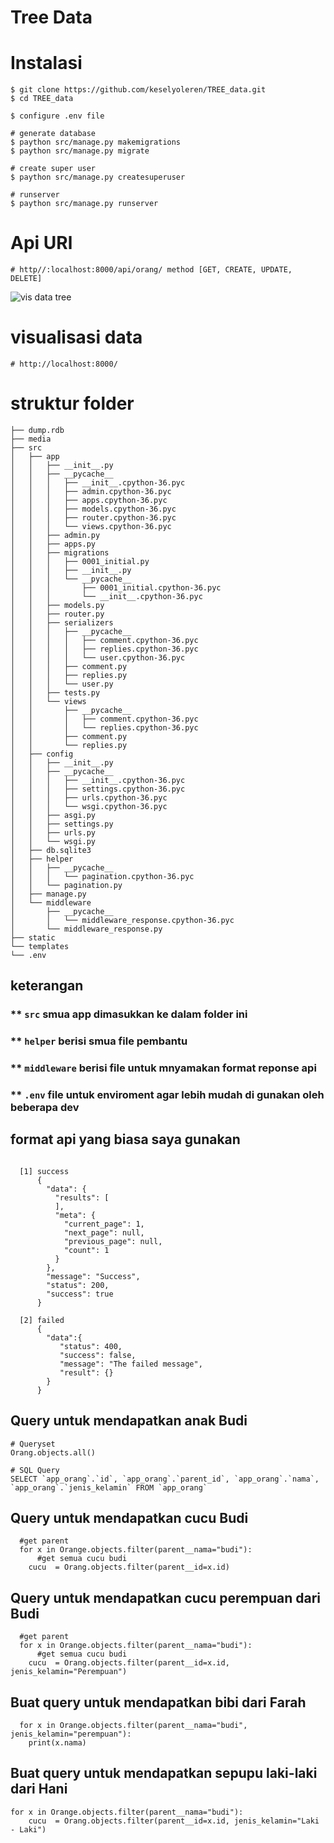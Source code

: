 # Tree Data

# Instalasi
```
$ git clone https://github.com/keselyoleren/TREE_data.git
$ cd TREE_data

$ configure .env file

# generate database
$ paython src/manage.py makemigrations
$ paython src/manage.py migrate

# create super user
$ paython src/manage.py createsuperuser

# runserver
$ paython src/manage.py runserver

```


# Api URl
```
# http//:localhost:8000/api/orang/ method [GET, CREATE, UPDATE, DELETE]
```
![vis data tree]('vis_tree.png')

# visualisasi data
```
# http://localhost:8000/
```



# struktur folder
```
├── dump.rdb
├── media
├── src
│   ├── app
│   │   ├── __init__.py
│   │   ├── __pycache__
│   │   │   ├── __init__.cpython-36.pyc
│   │   │   ├── admin.cpython-36.pyc
│   │   │   ├── apps.cpython-36.pyc
│   │   │   ├── models.cpython-36.pyc
│   │   │   ├── router.cpython-36.pyc
│   │   │   └── views.cpython-36.pyc
│   │   ├── admin.py
│   │   ├── apps.py
│   │   ├── migrations
│   │   │   ├── 0001_initial.py
│   │   │   ├── __init__.py
│   │   │   └── __pycache__
│   │   │       ├── 0001_initial.cpython-36.pyc
│   │   │       └── __init__.cpython-36.pyc
│   │   ├── models.py
│   │   ├── router.py
│   │   ├── serializers
│   │   │   ├── __pycache__
│   │   │   │   ├── comment.cpython-36.pyc
│   │   │   │   ├── replies.cpython-36.pyc
│   │   │   │   └── user.cpython-36.pyc
│   │   │   ├── comment.py
│   │   │   ├── replies.py
│   │   │   └── user.py
│   │   ├── tests.py
│   │   └── views
│   │       ├── __pycache__
│   │       │   ├── comment.cpython-36.pyc
│   │       │   └── replies.cpython-36.pyc
│   │       ├── comment.py
│   │       └── replies.py
│   ├── config
│   │   ├── __init__.py
│   │   ├── __pycache__
│   │   │   ├── __init__.cpython-36.pyc
│   │   │   ├── settings.cpython-36.pyc
│   │   │   ├── urls.cpython-36.pyc
│   │   │   └── wsgi.cpython-36.pyc
│   │   ├── asgi.py
│   │   ├── settings.py
│   │   ├── urls.py
│   │   └── wsgi.py
│   ├── db.sqlite3
│   ├── helper
│   │   ├── __pycache__
│   │   │   └── pagination.cpython-36.pyc
│   │   └── pagination.py
│   ├── manage.py
│   └── middleware
│       ├── __pycache__
│       │   └── middleware_response.cpython-36.pyc
│       └── middleware_response.py
├── static
└── templates
└── .env

```

## keterangan
### ** ```src``` smua app dimasukkan ke dalam folder ini
### ** ```helper``` berisi smua file pembantu
### ** ```middleware``` berisi file untuk mnyamakan format reponse api
### ** ```.env``` file untuk enviroment agar lebih mudah di gunakan oleh beberapa dev

## format api yang biasa saya gunakan
```

  [1] success 
      {
        "data": {
          "results": [
          ],
          "meta": {
            "current_page": 1,
            "next_page": null,
            "previous_page": null,
            "count": 1
          }
        },
        "message": "Success",
        "status": 200,
        "success": true
      }

  [2] failed
      {
        "data":{
           "status": 400,
           "success": false,
           "message": "The failed message",
           "result": {}
        }        
      }
```


## Query untuk mendapatkan anak Budi
```
# Queryset
Orang.objects.all()

# SQL Query
SELECT `app_orang`.`id`, `app_orang`.`parent_id`, `app_orang`.`nama`, `app_orang`.`jenis_kelamin` FROM `app_orang`
```


## Query untuk mendapatkan cucu Budi
```
  #get parent 
  for x in Orange.objects.filter(parent__nama="budi"):
      #get semua cucu budi
    cucu  = Orang.objects.filter(parent__id=x.id)
```

## Query untuk mendapatkan cucu perempuan dari Budi
```
  #get parent 
  for x in Orange.objects.filter(parent__nama="budi"):
      #get semua cucu budi
    cucu  = Orang.objects.filter(parent__id=x.id, jenis_kelamin="Perempuan")
```

## Buat query untuk mendapatkan bibi dari Farah
``` 
  for x in Orange.objects.filter(parent__nama="budi", jenis_kelamin="perempuan"):
    print(x.nama)   
```

## Buat query untuk mendapatkan sepupu laki-laki dari Hani
```
for x in Orange.objects.filter(parent__nama="budi"):
    cucu  = Orang.objects.filter(parent__id=x.id, jenis_kelamin="Laki - Laki")

```

